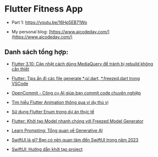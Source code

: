# Flutter Fitness App

- Part 1: https://youtu.be/16Hp5EB71Wo


- My personal blog: [https://www.aicodeday.com/](https://www.aicodeday.com/)

## Danh sách tổng hợp:
- [Flutter 3.10: Cập nhật cách dùng MediaQuery để tránh bị rebuild không cần thiết](https://www.aicodeday.com/flutter-3-10-update-mediaquery/)

- [Flutter: Tips ẩn đi các file generate *.g/.dart, *.freezed.dart trong VSCode](https://www.aicodeday.com/flutter-tip-an-di-cac-file-generate-vscode/)

- [OpenCommit - Công cụ AI giúp bạn commit code chuyên nghiệp](https://www.aicodeday.com/gioi-thieu-open-commit-cach-su-dung/)

- [Tìm hiểu Flutter Animation thông qua ví dụ thú vị](https://www.aicodeday.com/tim-hieu-flutter-animation-qua-vi-du/)

- [Sử dụng Flutter Enum trong dự án thực tế](https://www.aicodeday.com/flutter-enum-trong-du-an-thuc-te/)

- [Flutter: Khởi tạo Model nhanh chóng với Freezed Model Generator](https://www.aicodeday.com/flutter-freezed-model-generator/)

- [Learn Prompting: Tổng quan về Generative AI](https://www.aicodeday.com/generative-ai-la-gi/)

- [SwiftUI là gì? Bạn có nên quan tâm đến SwiftUI trong năm 2023](https://www.aicodeday.com/swiftui-la-gi-co-nen-quan-tam-den-swiftui-trong-nam-2023/)

- [SwiftUI: Hướng dẫn khởi tạo project](https://www.aicodeday.com/huong-dan-khoi-tao-project-swiftui/)
